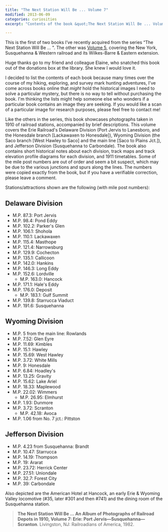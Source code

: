 ```yaml
---
title: "The Next Station Will Be ... Volume 7"
modified: 2013-06-09
categories: curiosities
excerpt: "Contents of the book &quot;The Next Station Will Be ... Volume 7: Erie: Port Jervis—Susquehanna—Scranton.&quot;"

---
```


This is the first of two books I’ve recently acquired from the series “The Next Station Will Be … ".  The other was <a href="http://jennifergalas.com/2013/05/30/the-next-station-will-be-volume-5-new-york-susquehanna-western-and-the-wilkes-barre-eastern/" title="The Next Station Will Be … Volume 5">Volume 5</a>, covering the New York, Susquehanna & Western railroad and its Wilkes-Barre & Eastern extension. 

Huge thanks go to my friend and colleague Elaine, who snatched this book out of the donations box at the library.  She knew I would love it.

I decided to list the contents of each book because many times over the course of my hiking, exploring, and survey mark hunting adventures, I've come across books online that *might* hold the historical images I need to solve a particular mystery, but there is no way to tell without purchasing the book. I'm thinking the lists might help someone else who wonders if a particular book contains an image they are seeking. If you would like a scan of a particular image for research purposes, please feel free to contact me!

Like the others in the series, this book showcases photographs taken in 1910 of railroad stations, accompanied by brief descriptions. This volume covers the Erie Railroad's Delaware Division (Port Jervis to Lanesboro, and the Honesdale branch [Lackawaxen to Honesdale]), Wyoming Division (the Saco branch [West Hawley to Saco] and the main line [Saco to Plains Jct.]), and Jefferson Division (Susquehanna to Carbondale).  The book also contains short historical notes about each division, track maps and track elevation profile diagrams for each division, and 1911 timetables. Some of the mile post numbers are out of order and seem a bit suspect, which may be due to the various junctions and spurs along the lines.  The numbers were copied exactly from the book, but if you have a verifiable correction, please leave a comment.

Stations/attractions shown are the following (with mile post numbers):

## Delaware Division

* M.P. 87.3: Port Jervis
* M.P. 98.4: Pond Eddy
* M.P. 102.2: Parker's Glen
* M.P. 106.1: Shohola
* M.P. 110.1: Lackawaxen
* M.P. 115.4: Masthope
* M.P. 121.4: Narrowsburg
* M.P. 129.9: Cochecton
* M.P. 135.1: Callicoon
* M.P. 142.0: Hankins
* M.P. 146.3: Long Eddy
* M.P. 152.6: Lordville
    * M.P. 163.0: Hancock
* M.P. 171.1: Hale's Eddy
* M.P. 176.0: Deposit
    * M.P. 183.1: Gulf Summit
* M.P. 139.8: Starrucca Viaduct
* M.P. 191.6: Susquehanna

## Wyoming Division

* M.P. 5 from the main line: Rowlands
* M.P. 7.52: Glen Eyre
* M.P. 11.69: Kimbles
* M.P. 15.1: Hawley
* M.P. 15.69: West Hawley
* M.P. 3.72: White Mills
* M.P. 9: Honesdale
* M.P. 6.84: Hoadley's
* M.P. 13.25: Gravity
* M.P. 15.62: Lake Ariel
* M.P. 18.33: Maplewood
* M.P. 22.02: Wimmers
    * M.P. 26.95: Elmhurst
* M.P. 1.93: Dunmore
* M.P. 3.72: Scranton
    * M.P. 42.18: Avoca
* M.P. 1.06 from No. 7 jct.: Pittston

## Jefferson Division

* M.P. 4.23 from Susquehanna: Brandt
* M.P. 10.47: Starrucca
* M.P. 14.19: Thompson
* M.P. 19: Ararat
* M.P. 23.72: Herrick Center
* M.P. 27.51: Uniondale
* M.P. 32.7: Forest City
* M.P. 39: Carbondale

Also depicted are the American Hotel at Hancock, an early Erie & Wyoming Valley locomotive (#35, later #301 and then #741) and the dining room of the Susquehanna station.
  
> **The Next Station Will Be ... An Album of Photographs of Railroad Depots in 1910, Volume 7: Erie: Port Jervis—Susquehanna—Scranton**. Livingston, NJ: Railroadians of America, 1982.

